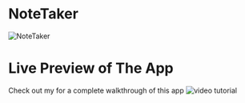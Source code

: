 # NoteTaker
![NoteTaker](https://user-images.githubusercontent.com/42852900/196825430-fdea45f1-4909-4967-b59f-5ba5877c5070.png)

# Live Preview of The App
Check out my  for a complete walkthrough of this app ![video tutorial](Develop/public/assets/images/NoteTaker1.gif)